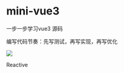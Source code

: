 # mini-vue3

一步一步学习vue3 源码

编写代码节奏：先写测试，再写实现，再写优化

![](https://github.com/getActivity/EmojiPackage/blob/master/%E5%AE%89%E6%8E%92/%E5%AE%89%E6%8E%92.png)

Reactive



